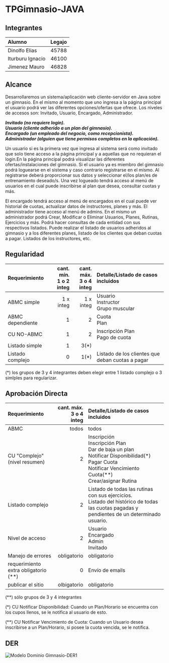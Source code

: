 # TPGimnasio-JAVA

## Integrantes

|Alumno|Legajo
|:-|-:|
|Dinolfo Elias|45788|
|Iturburu Ignacio|46100|
|Jimenez Mauro|46828|



## Alcance
Desarrollaremos un sistema/aplicación web cliente-servidor en Java sobre un gimnasio. En el mismo al momento que uno ingresa a la página principal el usuario podrá ver las diferentes opciones/ofertas que ofrece. Los niveles de accesos son: Invitado, Usuario, Encargado, Administrador.


_<b>Invitado (no requiere login).<br>
Usuario (cliente adherido a un plan del gimnasio).<br>
Encargado (un empleado del negocio, como recepcionista).<br>
Administrador (alguien que tiene permisos completos en la aplicación).</b>_

Un usuario si es la primera vez que ingresa al sistema será como invitado que solo tiene acceso a la página principal y a aquellas que no requieran el login.En la página principal podrá visualizar las diferentes ofertas/instalaciones del gimnasio. Si el usuario ya es miembro del gimnasio podrá loguearse en el sistema y caso contrario registrarse en el mismo. Al registrarse deberá proporcionar sus datos y seleccionar el/los plan/es de entrenamiento deseado/s. Una vez logueado tendrá acceso al menú de usuarios en el cual puede inscribirse al plan que desea, consultar cuotas y más.

El encargado tendrá acceso al menú de encargados en el cual puede ver historial de cuotas, actualizar datos de instructores, planes y más. El administrador tiene acceso al menú de admins. En el mismo un administrador podrá Crear, Modificar o Eliminar Usuarios, Planes, Rutinas, Ejercicios y más. Podrá hacer consultas de cada entidad con sus respectivos listados. Puede realizar el listado de usuarios adheridos al gimnasio y a los diferentes planes, listado de los clientes que deban cuotas a pagar. Listados de los instructores, etc.



## Regularidad

|Requerimiento|cant. mín.<br>1 o 2 integ|cant. máx.<br>3 o 4 integ|Detalle/Listado de casos incluidos|
|:-|-:|-:|:-|
|ABMC simple|1 x integ|1 x integ|Usuario<br>Instructor<br>Grupo muscular
|ABMC dependiente|1|2|Cuota<br>Plan
|CU NO-ABMC|1|2| Inscripción Plan<br>Pago de cuota
|Listado simple|1|3(*)| 
|Listado complejo|0|1(*)|Listado de los clientes que deban cuotas a pagar

(\*) los grupos de 3 y 4 integrantes deben elegir entre 1 listado complejo o 3 simlples para regularizar.


## Aprobación Directa

|Requerimiento|cant. máx.<br>3 o 4 integ|Detalle/Listado de casos incluidos|
|:-|-:|:-|
|ABMC|todos|todos
|CU "Complejo"(nivel resumen)|2|Inscripción<br>Inscripción Plan<br>Dar de baja un plan<br>Notificar Disponibilidad(*)<br>Pagar Cuota<br>Notificar Vencimiento Cuota(**)<br>Crear/asignar Rutina
|Listado complejo|2| Listado de todas las rutinas con sus ejercicios.<br>Listado del histórico de todas las cuotas pagadas y pendientes de un determinado usuario.
|Nivel de acceso|2| Usuario<br>Encargado<br>Admin<br>Invitado
|Manejo de errores|obligatorio|obligatorio||
|requerimiento extra obligatorio (**)|0|Envío de emails|
|publicar el sitio|olbigatorio|obligatorio||

(\*\*) sólo grupos de 3 y 4 integrantes

(*) CU Notificar Disponibilidad: Cuando un Plan/Horario se encuentra con los cupos llenos, se le notifica al usuario de esto.

(**) CU Notificar Vencimiento de Cuota: Cuando un Usuario desea inscribirse a un Plan/Horario, si posee la cuota vencida, se le notifica.

## DER 
![Modelo Dominio Gimnasio-DER1](https://user-images.githubusercontent.com/65139347/201540744-be58d700-904e-4707-a4e9-f7a5b3c4dc45.png)


